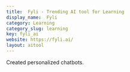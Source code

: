 ```yaml
---
title:  Fyli - Trending AI tool for Learning
display_name:  Fyli
category: Learning
category_slug: learning
key: fyli_ai
website: https://fyli.ai/
layout: aitool
---
```


Created personalized chatbots.
